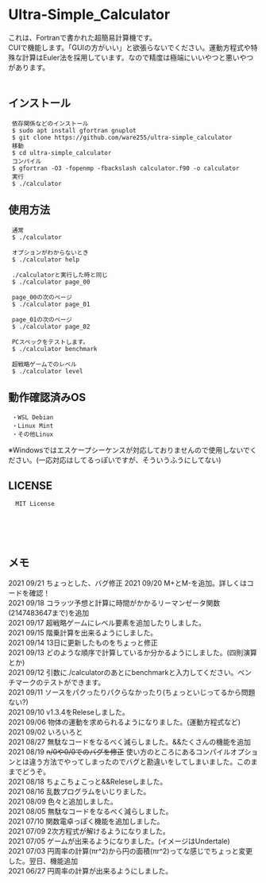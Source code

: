 # Ultra-Simple_Calculator
これは、Fortranで書かれた超簡易計算機です。<br />
CUIで機能します。「GUIの方がいい」と欲張らないでください。運動方程式や特殊な計算はEuler法を採用しています。なので精度は極端にいいやつと悪いやつがあります。<br><br>
## インストール
     依存関係などのインストール
     $ sudo apt install gfortran gnuplot
     $ git clone https://github.com/ware255/ultra-simple_calculator
     移動
     $ cd ultra-simple_calculator
     コンパイル
     $ gfortran -O3 -fopenmp -fbackslash calculator.f90 -o calculator
     実行
     $ ./calculator
## 使用方法
     通常
     $ ./calculator
     
     オプションがわからないとき
     $ ./calculator help
     
     ./calculatorと実行した時と同じ
     $ ./calculator page_00
     
     page_00の次のページ
     $ ./calculator page_01
     
     page_01の次のページ
     $ ./calculator page_02
     
     PCスペックをテストします。
     $ ./calculator benchmark
     
     超戦略ゲームでのレベル
     $ ./calculator level
## 動作確認済みOS
     ・WSL Debian
     ・Linux Mint
     ・その他Linux
※Windowsではエスケープシーケンスが対応しておりませんので使用しないでください。(一応対応はしてるっぽいですが、そういうふうにしてない)
## LICENSE
      MIT License 
<br><br><br>
## メモ
2021 09/21 ちょっとした、バグ修正
2021 09/20 M+とM-を追加。詳しくはコードを確認！<br>
2021 09/18 コラッツ予想と計算に時間がかかるリーマンゼータ関数(2147483647まで)を追加<br>
2021 09/17 超戦略ゲームにレベル要素を追加したりしました。<br>
2021 09/15 階乗計算を出来るようにしました。<br>
2021 09/14 13日に更新したものをちょっと修正<br>
2021 09/13 どのような順序で計算しているか分かるようにしました。(四則演算とか)<br>
2021 09/12 引数に./calculatorのあとにbenchmarkと入力してください。ベンチマークのテストができます。<br>
2021 09/11 ソースをパクったりパクらなかったり(ちょっといじってるから問題ない?)<br>
2021 09/10 v1.3.4をReleseしました。<br>
2021 09/06 物体の運動を求められるようになりました。(運動方程式など)<br>
2021 09/02 いろいろと<br>
2021 08/27 無駄なコードをなるべく減らしました。&&たくさんの機能を追加<br>
2021 08/19 ~~n/0や0/0でのバグを修正~~ 使い方のところにあるコンパイルオプションとは違う方法でやってしまったのでバグと勘違いをしてしまいました。このままでどうぞ。<br>
2021 08/18 ちょこちょこっと&&Releseしました。<br>
2021 08/16 乱数プログラムをいじりました。<br>
2021 08/09 色々と追加しました。<br>
2021 08/05 無駄なコードをなるべく減らしました。<br>
2021 07/10 関数電卓っぽく機能を追加しました。<br>
2021 07/09 2次方程式が解けるようになりました。<br>
2021 07/05 ゲームが出来るようになりました。(イメージはUndertale)<br>
2021 07/03 円周率の計算(πr^2)から円の面積(πr^2)ってな感じでちょっと変更した。翌日、機能追加<br>
2021 06/27 円周率の計算が出来るようにしました。
